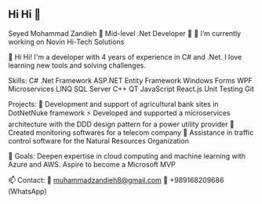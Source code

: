 ## Hi Hi 👋

<!--
**muhammadzandieh8/muhammadzandieh8** is a ✨ _special_ ✨ repository because its `README.md` (this file) appears on your GitHub profile.

Here are some ideas to get you started:

- 🔭 I’m currently working on ...
- 🌱 I’m currently learning ...
- 👯 I’m looking to collaborate on ...
- 🤔 I’m looking for help with ...
- 💬 Ask me about ...
- 📫 How to reach me: ...
- 😄 Pronouns: ...
- ⚡ Fun fact: ...
-->


Seyed Mohammad Zandieh
🌟 Mid-level .Net Developer 🌟
🔭 I’m currently working on Novin Hi-Tech Solutions

👋 Hi Hi! I'm a developer with 4 years of experience in C# and .Net. I love learning new tools and solving challenges.

Skills:
C#
.Net Framework
ASP.NET
Entity Framework
Windows Forms
WPF
Microservices
LINQ
SQL Server
C++
QT
JavaScript
React.js
Unit Testing
Git

Projects:
🌾 Development and support of agricultural bank sites in DotNetNuke framework
⚡ Developed and supported a microservices architecture with the DDD design pattern for a power utility provider 
📡 Created monitoring softwares for a telecom company
🚦 Assistance in traffic control software for the Natural Resources Organization

🔮 Goals:
Deepen expertise in cloud computing and machine learning with Azure and AWS.
Aspire to become a Microsoft MVP

📫 Contact:
📧 muhammadzandieh8@gmail.com
📱 +989168209686 (WhatsApp)


